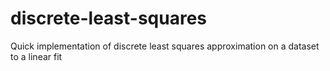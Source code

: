# discrete-least-squares
Quick implementation of discrete least squares approximation on a dataset to a linear fit
